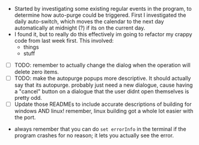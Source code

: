 - Started by investigating some existing regular events in the program, to determine how auto-purge could be triggered. First I investigated the daily auto-switch, which moves the calendar to the next day automatically at midnight (?) if its on the current day.
- I found it, but to really do this effectively im going to refactor my crappy code from last week first. This involved:
	- things
	- stuff
- [ ] TODO: remember to actually change the dialog when the operation will delete zero items.
- [ ] TODO: make the autopurge popups more descriptive. It should actually say that its autopurge. probably just need a new dialogue, cause having a "cancel" button on a dialogue that the user didnt open themselves is pretty odd.
- [ ] Update those READMEs to include accurate descriptions of building for windows AND linux! remember, linux building got a whole lot easier with the port.
- always remember that you can do `set errorInfo` in the terminal if the program crashes for no reason; it lets you actually see the error.